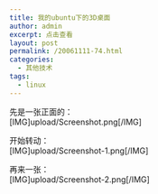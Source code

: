 ```yaml
---
title: 我的ubuntu下的3D桌面
author: admin
excerpt: 点击查看
layout: post
permalink: /20061111-74.html
categories:
  - 其他技术
tags:
  - linux
---
```

先是一张正面的：  
[IMG]upload/Screenshot.png[/IMG]

开始转动：  
[IMG]upload/Screenshot-1.png[/IMG]

再来一张：  
[IMG]upload/Screenshot-2.png[/IMG]